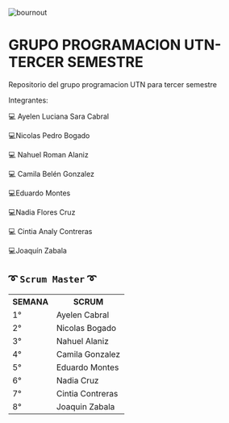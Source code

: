 ![bournout](https://media1.giphy.com/media/qgQUggAC3Pfv687qPC/giphy.gif?cid=ecf05e478cgsjhz6argalx43b40lwnst1qy28njtgel71ni1&rid=giphy.gif&ct=g)

# GRUPO PROGRAMACION UTN- TERCER SEMESTRE

Repositorio del grupo programacion UTN para tercer semestre

Integrantes:

:computer: Ayelen Luciana Sara Cabral 

:computer:Nicolas Pedro Bogado

:computer: Nahuel Roman Alaniz

:computer: Camila Belén Gonzalez

:computer:Eduardo Montes

:computer:Nadia Flores Cruz

:computer: Cintia Analy Contreras

:computer:Joaquín Zabala


 ## ➰ ` Scrum Master ` ➰
 
<table align="center">
	<tr>
		<th>SEMANA</th>
		<th> SCRUM </th>
	</tr>
	<tr>
		<td>1°</td>
		<td>Ayelen Cabral</td>
	</tr>
	<tr>
		<td>2°</td>
		<td>Nicolas Bogado</td>
	</tr>
	<tr>
		<td>3°</td>
		<td>Nahuel Alaniz</td>
	</tr>
	<tr>
		<td>4°</td>
		<td>Camila Gonzalez</td>
	</tr>
	<tr>
		<td>5°</td>
		<td>Eduardo Montes</td>
	</tr>
	<tr>
		<td>6°</td>
		<td>Nadia Cruz</td>
	</tr>
	<tr>
		<td>7°</td>
		<td>Cintia Contreras</td>
	</tr>	
	<tr>
		<td>8°</td>
		<td>Joaquin Zabala</td>
	</tr>
	
</table>
